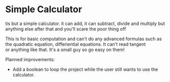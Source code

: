 # Simple Calculator
tis but a simple calculator. it can add, it can subtract, divide and multiply but anything else after that and you'll scare the poor thing off<br />

This is for basic computation and can't do any advanced formulas such as the quadratic equation, differiential equations. It can't read tangent <br>
or anything like that. It's a small guy so go easy on them! <br />

Planned improvements:
<ul>
<li>Add a boolean to loop the project while the user still wants to use the calculator.</li>
</ul>
